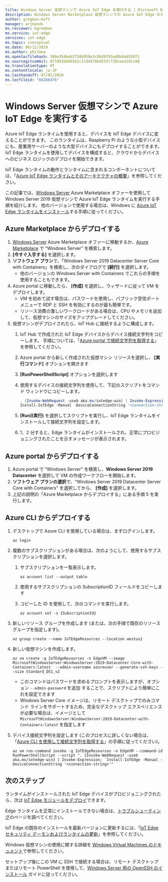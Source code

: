 ```yaml
---
title: Windows Server 仮想マシンで Azure IoT Edge を実行する | Microsoft Docs
description: Windows Server Marketplace 仮想マシンでの Azure IoT Edge のセットアップ手順
author: gregman-msft
manager: arjmands
ms.reviewer: kgremban
ms.service: iot-edge
services: iot-edge
ms.topic: conceptual
ms.date: 06/12/2019
ms.author: philmea
ms.openlocfilehash: 380e354beb2f58b958e3c88d9f93ad0bda655971
ms.sourcegitcommit: 877491bd46921c11dd478bd25fc718ceee2dcc08
ms.translationtype: HT
ms.contentlocale: ja-JP
ms.lasthandoff: 07/02/2020
ms.locfileid: "84266476"
---
```

# <a name="run-azure-iot-edge-on-windows-server-virtual-machines"></a>Windows Server 仮想マシンで Azure IoT Edge を実行する

Azure IoT Edge ランタイムを使用すると、デバイスを IoT Edge デバイスに変えることができます。 このランタイムは、Raspberry Pi のような小型デバイスにも、産業用サーバーのような大型デバイスにもデプロイすることができます。 IoT Edge ランタイムを使用してデバイスを構成すると、クラウドからデバイスへのビジネス ロジックのデプロイを開始できます。

IoT Edge ランタイムの動作とランタイムに含まれるコンポーネントについては、「[Azure IoT Edge ランタイムとそのアーキテクチャの概要](iot-edge-runtime.md)」を参照してください。

この記事では、[Windows Server](https://www.microsoft.com/cloud-platform/windows-server-pricing) Azure Marketplace オファーを使用して Windows Server 2019 仮想マシンで Azure IoT Edge ランタイムを実行する手順を紹介します。 他のバージョンで使用する場合は、Windows に [Azure IoT Edge ランタイムをインストール](how-to-install-iot-edge-windows.md)する手順に従ってください。

## <a name="deploy-from-the-azure-marketplace"></a>Azure Marketplace からデプロイする

1. [Windows Server](https://www.microsoft.com/cloud-platform/windows-server-pricing) Azure Marketplace オファーに移動するか、[Azure Marketplace](https://azuremarketplace.microsoft.com/) で “Windows Server” を検索します。
2. **[今すぐ入手する]** を選択します。
3. **ソフトウェア プラン**で、「Windows Server 2019 Datacenter Server Core with Containers」を検索し、次のダイアログで **[続行]** を選択します。
    * 他のバージョンの Windows Server with Containers でこれらの手順を使用することもできます。
4. Azure portal に移動したら、 **[作成]** を選択し、ウィザードに従って VM をデプロイします。
    * VM を初めて試す場合は、パスワードを使用し、パブリック受信ポート メニューで RDP と SSH を有効にするのが最も簡単です。
    * リソース消費の激しいワークロードがある場合は、CPU やメモリを追加して、仮想マシンのサイズをアップグレードしてください。
5. 仮想マシンがデプロイされたら、IoT Hub に接続するように構成します。
    1. IoT Hub で作成された IoT Edge デバイスからデバイス接続文字列をコピーします。 手順については、「[Azure portal で接続文字列を取得する](how-to-register-device.md#retrieve-the-connection-string-in-the-azure-portal)」を参照してください。
    1. Azure portal から新しく作成された仮想マシン リソースを選択し、 **[実行コマンド]** オプションを開きます
    1. **[RunPowerShellScript]** オプションを選択します
    1. 使用するデバイスの接続文字列を使用して、下記のスクリプトをコマンド ウィンドウにコピーします。

        ```powershell
        . {Invoke-WebRequest -useb aka.ms/iotedge-win} | Invoke-Expression; `
        Install-IoTEdge -Manual -DeviceConnectionString '<connection-string>'
        ```

    1. **[Run]\(実行\)** を選択してスクリプトを実行し、IoT Edge ランタイムをインストールして接続文字列を設定します。
    1. 1、2 分すると、Edge ランタイムがインストールされ、正常にプロビジョニングされたことを示すメッセージが表示されます。

## <a name="deploy-from-the-azure-portal"></a>Azure portal からデプロイする

1. Azure portal で "Windows Server" を検索し、**Windows Server 2019 Datacenter** を選択して VM の作成ワークフローを開始します。
2. **ソフトウェア プランの選択**で、"Windows Server 2019 Datacenter Server Core with Containers" を選択してから、 **[作成]** を選択します。
3. 上記の説明の「Azure Marketplace からデプロイする」にある手順 5 を実行します。

## <a name="deploy-from-azure-cli"></a>Azure CLI からデプロイする

1. デスクトップで Azure CLI を使用している場合は、まずログインします。

   ```azurecli-interactive
   az login
   ```

1. 複数のサブスクリプションがある場合は、次のようにして、使用するサブスクリプションを選択します。
   1. サブスクリプションを一覧表示します。

      ```azurecli-interactive
      az account list --output table
      ```

   1. 使用するサブスクリプションの SubscriptionID フィールドをコピーします
   1. コピーした ID を使用して、次のコマンドを実行します。

      ```azurecli-interactive
      az account set -s {SubscriptionId}
      ```

1. 新しいリソース グループを作成します (または、次の手順で既存のリソース グループを指定します)。

   ```azurecli-interactive
   az group create --name IoTEdgeResources --location westus2
   ```

1. 新しい仮想マシンを作成します。

   ```azurecli-interactive
   az vm create -g IoTEdgeResources -n EdgeVM --image MicrosoftWindowsServer:WindowsServer:2019-Datacenter-Core-with-Containers:latest  --admin-username azureuser --generate-ssh-keys --size Standard_DS1_v2
   ```

   * このコマンドはパスワードを求めるプロンプトを表示しますが、オプション `--admin-password` を追加 することで、スクリプトにより簡単にこれを設定できます
   * Windows Server Core イメージは、リモート デスクトップでのみコマンド ラインをサポートするため、完全なデスクトップ エクスペリエンスが必要な場合は、イメージとして `MicrosoftWindowsServer:WindowsServer:2019-Datacenter-with-Containers:latest` を指定します

1. デバイス接続文字列を設定します (このプロセスに詳しくない場合は、「[Azure CLI を使用して接続文字列を取得する](how-to-register-device.md#retrieve-the-connection-string-with-the-azure-cli)」の手順に従ってください)。

   ```azurecli-interactive
   az vm run-command invoke -g IoTEdgeResources -n EdgeVM --command-id RunPowerShellScript --script ". {Invoke-WebRequest -useb aka.ms/iotedge-win} | Invoke-Expression; `Install-IoTEdge -Manual -DeviceConnectionString '<connection-string>'"
   ```

## <a name="next-steps"></a>次のステップ

ランタイムがインストールされた IoT Edge デバイスがプロビジョニングされたら、次は [IoT Edge モジュールをデプロイ](how-to-deploy-modules-portal.md)できます。

Edge ランタイムを正常にインストールできない場合は、[トラブルシューティング](troubleshoot.md)のページを調べてください。

IoT Edge の既存のインストールを最新バージョンに更新するには、「[IoT Edge セキュリティ デーモンおよびランタイムの更新](how-to-update-iot-edge.md)」を参照してください。

Windows 仮想マシンの使用に関する詳細を [Windows Virtual Machines のドキュメント](https://docs.microsoft.com/azure/virtual-machines/windows/)で参照してください。

セットアップ後にこの VM に SSH で接続する場合は、リモート デスクトップまたはリモート PowerShell を使用して、[Windows Server 用の OpenSSH のインストール](https://docs.microsoft.com/windows-server/administration/openssh/openssh_install_firstuse#installing-openssh-with-powershell) ガイドに従ってください。
